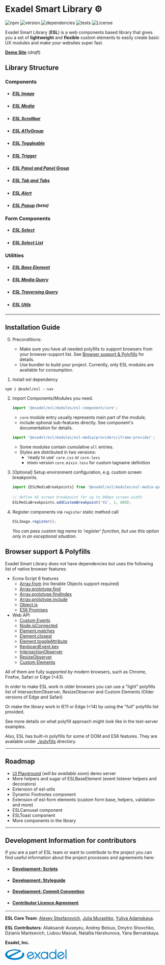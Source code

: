 # Exadel Smart Library &#9881;

![npm](https://img.shields.io/npm/v/@exadel/esl)
![version](https://img.shields.io/github/package-json/v/exadel-inc/esl)
![dependencies](https://img.shields.io/badge/dependencies-free-green)
![tests](https://github.com/exadel-inc/esl/workflows/tests/badge.svg?branch=main)
![License](https://img.shields.io/badge/license-MIT-green.svg)

Exadel Smart Library (**ESL**) is a web components based library that gives you a set of **lightweight** and **flexible** custom elements to easily create basic UX modules and make your websites super fast.

**[Demo Site](https://exadel-inc.github.io/esl/)** (*draft*)

## Library Structure
### Components
- ##### [ESL Image](src/modules/esl-image/README.md)
- ##### [ESL Media](src/modules/esl-media/README.md)
- ##### [ESL Scrollbar](src/modules/esl-scrollbar/README.md)

- ##### [ESL A11yGroup](src/modules/esl-a11y-group/README.md)

- ##### [ESL Toggleable](src/modules/esl-toggleable/README.md)
- ##### [ESL Trigger](src/modules/esl-trigger/README.md)
- ##### [ESL Panel and Panel Group](src/modules/esl-panel/README.md)
- ##### [ESL Tab and Tabs](src/modules/esl-tab/README.md)
- ##### [ESL Alert](src/modules/esl-alert/README.md)
- ##### [ESL Popup](src/modules/esl-popup/README.md) (beta)

### Form Components
- ##### [ESL Select](src/modules/esl-forms/esl-select/README.md)
- ##### [ESL Select List](src/modules/esl-forms/esl-select-list/README.md)

### Utilities
- ##### [ESL Base Element](src/modules/esl-base-element/README.md)
- ##### [ESL Media Query](src/modules/esl-media-query/README.md)
- ##### [ESL Traversing Query](src/modules/esl-traversing-query/README.md)
- ##### [ESL Utils](src/modules/esl-utils/README.md)

---
## Installation Guide

0. Preconditions:
   - Make sure you have all needed polyfills to support browsers from your browser-support list. 
   See [Browser support & Polyfills](#browser-support--polyfills) for details.
   - Use bundler to build your project. Currently, only ESL modules are available for consumption.

1. Install esl dependency
```
npm i @eadel/esl --sav
```

2. Import Components/Modules you need.

    ```javascript
    import '@exadel/esl/modules/esl-component/core';
    ```
   - `core` module entry usually represents main part of the module;
   - include optional sub-features directly. See component's documentation for details.
    ```javascript
    import '@exadel/esl/modules/esl-media/providers/iframe-provider';
    ```
    - Some modules contain cumulative `all` entries.
    - Styles are distributed in two versions: 
      - 'ready to use' `core.css` or `core.less`
      - mixin version `core.mixin.less` for custom tagname definition

3. [Optional] Setup environment configuration, e.g. custom screen breakpoints.

    ```javascript
    import {ESLMediaBreakpoints} from '@exadel/esl/modules/esl-media-query/core';

    // define XS screen breakpoint for up to 800px screen width
    ESLMediaBreakpoints.addCustomBreakpoint('XS', 1, 800); 
    ```

4.  Register components via `register` static method call
    ```javascript
    ESLImage.register();
    ```
    *You can pass custom tag name to 'register' function, but use this option only in an exceptional situation.*

## Browser support & Polyfills

Exadel Smart Library does not have dependencies but uses the following list of native browser features:

- Ecma Script 6 features
  - [Array.from](https://developer.mozilla.org/en-US/docs/Web/JavaScript/Reference/Global_Objects/Array/from) (no Iterable Objects support required)
  - [Array.prototype.find](https://developer.mozilla.org/en-US/docs/Web/JavaScript/Reference/Global_Objects/Array/find) 
  - [Array.prototype.findIndex](https://developer.mozilla.org/en-US/docs/Web/JavaScript/Reference/Global_Objects/Array/findIndex) 
  - [Array.prototype.include](https://developer.mozilla.org/en-US/docs/Web/JavaScript/Reference/Global_Objects/Array/includes)
  - [Object.is](https://developer.mozilla.org/en-US/docs/Web/JavaScript/Reference/Global_Objects/Object/is)
  - [ES6 Promises](https://developer.mozilla.org/en-US/docs/Web/JavaScript/Reference/Global_Objects/Promise)
- Web API
  - [Custom Events](https://developer.mozilla.org/en-US/docs/Web/API/CustomEvent)
  - [Node.isConnected](https://developer.mozilla.org/en-US/docs/Web/API/Node/isConnected)
  - [Element.matches](https://developer.mozilla.org/en-US/docs/Web/API/Element/matches)
  - [Element.closest](https://developer.mozilla.org/en-US/docs/Web/API/Element/closest)
  - [Element.toggleAttribute](https://developer.mozilla.org/en-US/docs/Web/API/Element/toggleAttribute)
  - [KeyboardEvent.key](https://developer.mozilla.org/en-US/docs/Web/API/KeyboardEvent/key)  
  - [IntersectionObserver](https://developer.mozilla.org/en-US/docs/Web/API/IntersectionObserver)
  - [ResizeObserver](https://developer.mozilla.org/en-US/docs/Web/API/ResizeObserver)
  - [Custom Elements](https://developer.mozilla.org/en-US/docs/Web/Web_Components/Using_custom_elements)


All of them are fully supported by modern browsers, such as Chrome, Firefox, Safari or Edge (>43).

In order to make ESL work in older browsers you can use a "light" polyfills list of IntersectionObserver, ResizeObserver and Custom Elements
(Older versions of Edge and Safari)

Or make the library work in IE11 or Edge (<14) by using the "full" polyfills list provided.

See more details on what polyfill approach might look like in the test-server examples.

Also, ESL has built-in polyfills for some of DOM and ES6 features. They are available under [./polyfills](./src/polyfills) directory.

---

## Roadmap

- [UI Playground](https://github.com/exadel-inc/ui-playground) (_will be available soon_) demo server
- More helpers and sugar of ESLBaseElement (event listener helpers and decorators)  
- Extension of esl-utils
- Dynamic Footnotes component
- Extension of esl-form elements (custom form base, helpers, validation and more)
- ESLCarousel component
- ESLToast component
- More components in the library

---

## Development Information for contributors

If you are a part of ESL team or want to contribute to the project
you can find useful information about the project processes and agreements here:

- #### [Development: Scripts](./docs/contribute/scripts.md)

- #### [Development: Styleguide](./docs/contribute/styleguide.md)

- #### [Development: Commit Convention](./docs/contribute/commit.md)
  
- #### [Contributor Licence Agreement](CLA.md)

---

**ESL Core Team**: [Alexey Stsefanovich](https://github.com/ala-n), [Julia Murashko](https://github.com/julia-murashko), [Yuliya Adamskaya](https://github.com/yadamskaya).

**ESL Contributors**: Aliaksandr Auseyeu, Andrey Belous, Dmytro Shovchko, Dzianis Mantsevich, Liubou Masiuk, Natallia Harshunova, Yana Bernatskaya.

**Exadel, Inc.**

[![](./docs/images/exadel-logo.png)](https://exadel.com)
